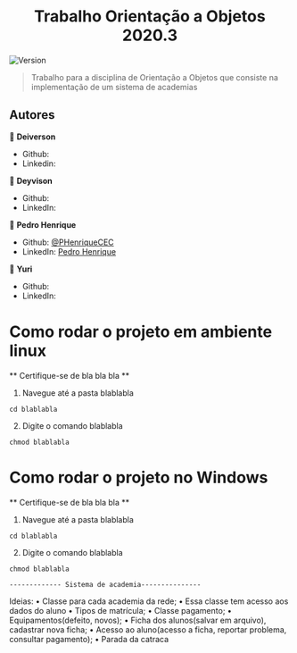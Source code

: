<h1 align="center">Trabalho Orientação a Objetos 2020.3</h1>
<p>
  <img alt="Version" src="https://img.shields.io/badge/version-0.1.0-blue.svg?cacheSeconds=2592000" />
</p>

> Trabalho para a disciplina de Orientação a Objetos que consiste na implementação de um sistema de academias


## Autores

👤 **Deiverson**

* Github: 
* Linkedin: 


👤 **Deyvison**

* Github: 
* LinkedIn: 

👤 **Pedro Henrique**

* Github: [@PHenriqueCEC](https://github.com/PHenriqueCEC)
* LinkedIn: [Pedro Henrique](https://www.linkedin.com/in/pedro-henrique-77baa01a9/)

👤 **Yuri**

* Github: 
* LinkedIn:






# Como rodar o projeto em ambiente linux
** Certifique-se de bla bla bla **

1. Navegue até a pasta blablabla
```
cd blablabla
```

2. Digite o comando blablabla 
```
chmod blablabla
```

# Como rodar o projeto no Windows
** Certifique-se de bla bla bla **

1. Navegue até a pasta blablabla
```
cd blablabla
```

2. Digite o comando blablabla 
```
chmod blablabla
```



	------------- Sistema de academia---------------
Ideias:
• Classe para cada academia da rede;
• Essa classe tem acesso aos dados do aluno
• Tipos de matrícula;
• Classe pagamento;
• Equipamentos(defeito, novos);
• Ficha dos alunos(salvar em arquivo), cadastrar nova ficha;
• Acesso ao aluno(acesso a ficha, reportar problema, consultar pagamento);
• Parada da catraca
